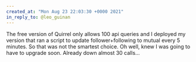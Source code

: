 ```yaml
---
created_at: "Mon Aug 23 22:03:30 +0000 2021"
in_reply_to: @leo_guinan
---
```


The free version of Quirrel only allows 100 api queries and I deployed my version that ran a script to update follower+following to mutual every 5 minutes. So that was not the smartest choice. Oh well, knew I was going to have to upgrade soon. Already down almost 30 calls...